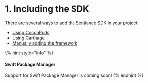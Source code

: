 # 1. Including the SDK

There are several ways to add the Sentiance SDK in your project:

* [Using CocoaPods](using-cocoapods.md)
* [Using Carthage](using-carthage.md)
* [Manually adding the framework](broken-reference)

{% hint style="info" %}
#### Swift Package Manager

Support for Swift Package Manager is coming soon!
{% endhint %}

